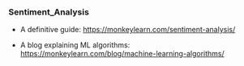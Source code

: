 ### Sentiment_Analysis

- A definitive guide: https://monkeylearn.com/sentiment-analysis/

- A blog explaining ML algorithms: https://monkeylearn.com/blog/machine-learning-algorithms/

